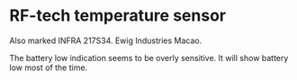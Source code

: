 # RF-tech temperature sensor

Also marked INFRA 217S34.
Ewig Industries Macao.

The battery low indication seems to be overly sensitive. It will show
battery low most of the time.
